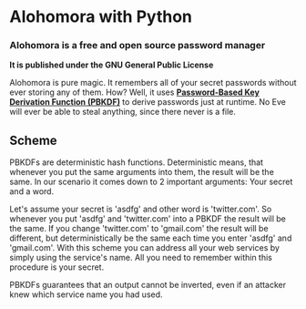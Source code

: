 # Alohomora with Python
### Alohomora is a free and open source password manager
**It is published under the GNU General Public License**  


Alohomora is pure magic. It remembers all of your secret passwords without ever storing any of them. How? Well, it uses [**Password-Based Key Derivation Function (PBKDF)**](https://en.wikipedia.org/wiki/PBKDF2) to derive passwords just at runtime.  No Eve will ever be able to steal anything, since there never is a file.  

## Scheme

PBKDFs are deterministic hash functions. Deterministic means, that whenever you put the same arguments into them, the result will be the same. In our scenario it comes down to 2 important arguments: Your secret and a word.  

Let's assume your secret is 'asdfg' and other word is 'twitter.com'. So whenever you put 'asdfg' and 'twitter.com' into a PBKDF the result will be the same. If you change 'twitter.com' to 'gmail.com' the result will be different, but deterministically be the same each time you enter 'asdfg' and 'gmail.com'. 
With this scheme you can address all your web services by simply using the service's name. All you need to remember within this procedure is your secret.

PBKDFs guarantees that an output cannot be inverted, even if an attacker knew which service name you had used. 

<br>


